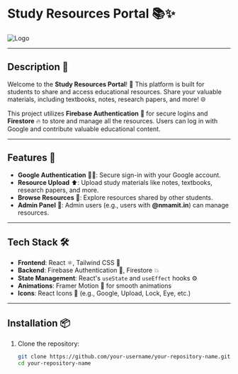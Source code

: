# Study Resources Portal 📚✨

![Logo](./assets/academicpal.jpg) <!-- Image at the top -->

---

## Description 🌟

Welcome to the **Study Resources Portal**! 🚀 This platform is built for students to share and access educational resources. Share your valuable materials, including textbooks, notes, research papers, and more! 🌐

This project utilizes **Firebase Authentication** 🔐 for secure logins and **Firestore** 🔥 to store and manage all the resources. Users can log in with Google and contribute valuable educational content. 

---

## Features 🎉

- **Google Authentication** 🧑‍💻: Secure sign-in with your Google account.
- **Resource Upload** ⬆️: Upload study materials like notes, textbooks, research papers, and more.
- **Browse Resources** 📑: Explore resources shared by other students.
- **Admin Panel** 🔧: Admin users (e.g., users with **@nmamit.in**) can manage resources.

---

## Tech Stack 🛠️

- **Frontend**: React ⚛️, Tailwind CSS 💅
- **Backend**: Firebase Authentication 🔐, Firestore 💥
- **State Management**: React's `useState` and `useEffect` hooks ⚙️
- **Animations**: Framer Motion 💨 for smooth animations
- **Icons**: React Icons 🎨 (e.g., Google, Upload, Lock, Eye, etc.)

---

## Installation 📦

1. Clone the repository:

   ```bash
   git clone https://github.com/your-username/your-repository-name.git
   cd your-repository-name
